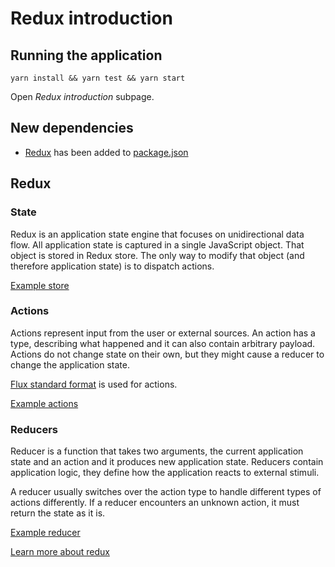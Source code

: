 # Redux introduction

## Running the application

```
yarn install && yarn test && yarn start
```

Open _Redux introduction_ subpage.

## New dependencies

* [Redux](https://github.com/reactjs/redux) has been added to [package.json](https://github.com/urmastalimaa/interactive-frontend-development/lecture_4/package.json#L50)

## Redux

### State

Redux is an application state engine that focuses on unidirectional data flow.
All application state is captured in a single JavaScript object. That object is
stored in Redux store. The only way to modify that object (and therefore
application state) is to dispatch actions. 

[Example store](https://github.com/urmastalimaa/interactive-frontend-development/blob/master/lecture_4/src/redux_introduction/ReduxExample.js#L20)

### Actions

Actions represent input from the user or external sources. An action has a
type, describing what happened and it can also contain arbitrary payload.
Actions do not change state on their own, but they might cause a reducer to
change the application state.

[Flux standard format](https://github.com/acdlite/flux-standard-action) is used for actions.

[Example actions](https://github.com/urmastalimaa/interactive-frontend-development/blob/master/lecture_4/src/redux_introduction/ReduxExample.js#L26)

### Reducers

Reducer is a function that takes two arguments, the current application state
and an action and it produces new application state. Reducers contain
application logic, they define how the application reacts to external stimuli.

A reducer usually switches over the action type to handle different types of
actions differently. If a reducer encounters an unknown action, it must return
the state as it is.

[Example reducer](https://github.com/urmastalimaa/interactive-frontend-development/blob/master/lecture_4/src/redux_introduction/ReduxExample.js#L5)

[Learn more about redux](https://redux.js.org)
